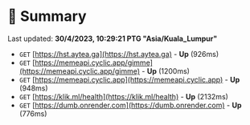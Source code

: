 # 📖 Summary
Last updated: **30/4/2023, 10:29:21 PTG "Asia/Kuala_Lumpur"**

- `GET` [https://hst.aytea.ga](https://hst.aytea.ga) - **Up** (926ms)
- `GET` [https://memeapi.cyclic.app/gimme](https://memeapi.cyclic.app/gimme) - **Up** (1200ms)
- `GET` [https://memeapi.cyclic.app](https://memeapi.cyclic.app) - **Up** (948ms)
- `GET` [https://klik.ml/health](https://klik.ml/health) - **Up** (2132ms)
- `GET` [https://dumb.onrender.com](https://dumb.onrender.com) - **Up** (776ms)
